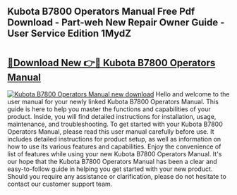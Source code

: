 ## Kubota B7800 Operators Manual Free Pdf Download - Part-weh New Repair Owner Guide - User Service Edition 1MydZ

# <h2><a href="http://bc93890.oget.top/?id=Kubota+B7800+Operators+Manual">🔗Download New 👉🔴 Kubota B7800 Operators Manual</a></h2>

[![Kubota B7800 Operators Manual new download](https://i.imgur.com/5g1atiW.png)](http://bc93890.oget.top/?id=Kubota+B7800+Operators+Manual)
Hello and welcome to the user manual for your newly linked Kubota B7800 Operators Manual. This guide is here to help you master the functions and capabilities of your product. Inside, you will find detailed instructions for installation, usage, maintenance, and troubleshooting. To get started with your Kubota B7800 Operators Manual, please read this user manual carefully before use. It includes detailed instructions for product setup, as well as information on how to use its various features and capabilities. Enjoy the convenience of list of features while using your new Kubota B7800 Operators Manual. It's our hope that the Kubota B7800 Operators Manual has been a clear and easy-to-follow guide in helping you get started with your new product. Should you require any assistance or clarification, please do not hesitate to contact our customer support team.
